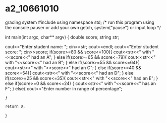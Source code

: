 # a2_10661010
grading system
#include <iostream>
using namespace std;
/* run this program using the console pauser or add your own getch, system("pause") or input loop */

int main(int argc, char** argv) {
	double score;
	string str;
	
 cout<<"Enter student name: ";
 cin>>str;
 cout<<endl;
 cout<<"Enter student score: ";
 cin>>score;
 if(score>=80 && score<=100){
		cout<<str<<" with "<<score<<" had an A";
	 }
 else if(score>=65 && score<=79){
		cout<<str<<" with "<<score<<" had an B";
	}
		else if(score>=55 && score<=64){
		cout<<str<<" with "<<score<<" had an C";
	}
		else if(score>=40 && score<=54){
		cout<<str<<" with "<<score<<" had an D";
	}
		else if(score>=25 && score<=35){
		cout<<str<<" with "<<score<<" had an E";
	}
		else if(score>=0 && score<=24) {
		cout<<str<<" with "<<score<<" has an F";
	}
	else{
		cout<<"Enter number in range of percentage";
		
	}
	 
	return 0;
}
